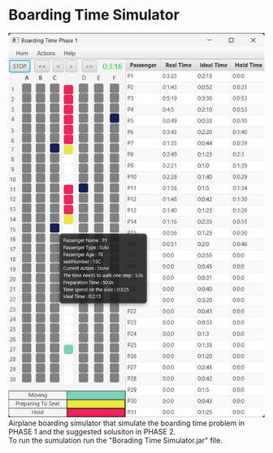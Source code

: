 # Boarding Time Simulator
  ![Example](https://github.com/witcherxz/Boarding-Time-Simulator/blob/main/Sim_sample.png)  
  Airplane boarding simulator that simulate the boarding time problem in PHASE 1 and the suggested solusiton in PHASE 2.
  <br />
  To run the sumulation run the "Borading Time Simulator.jar" file.
